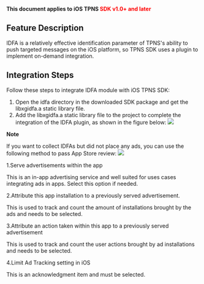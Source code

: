 ﻿**This document applies to iOS TPNS <font color="#FF0000">SDK v1.0+ and later</font>**

## Feature Description
IDFA is a relatively effective identification parameter of TPNS's ability to push targeted messages on the iOS platform, so TPNS SDK uses a plugin to implement on-demand integration.

## Integration Steps

Follow these steps to integrate IDFA module with iOS TPNS SDK:
1. Open the idfa directory in the downloaded SDK package and get the libxgidfa.a static library file.
2. Add the libxgidfa.a static library file to the project to complete the integration of the IDFA plugin, as shown in the figure below:
![](https://main.qcloudimg.com/raw/9cdc0bd4925e7a989c9f0de08d4db0d8.png)

**Note**

If you want to collect IDFAs but did not place any ads, you can use the following method to pass App Store review:
![](http://docs.developer.qq.com/mta/assets/用户画像.png)

1.Serve advertisements within the app

This is an in-app advertising service and well suited for uses cases integrating ads in apps. Select this option if needed.

2.Attribute this app installation to a previously served advertisement.

This is used to track and count the amount of installations brought by the ads and needs to be selected.

3.Attribute an action taken within this app to a previously served advertisement

This is used to track and count the user actions brought by ad installations and needs to be selected.

4.Limit Ad Tracking setting in iOS

This is an acknowledgment item and must be selected.






